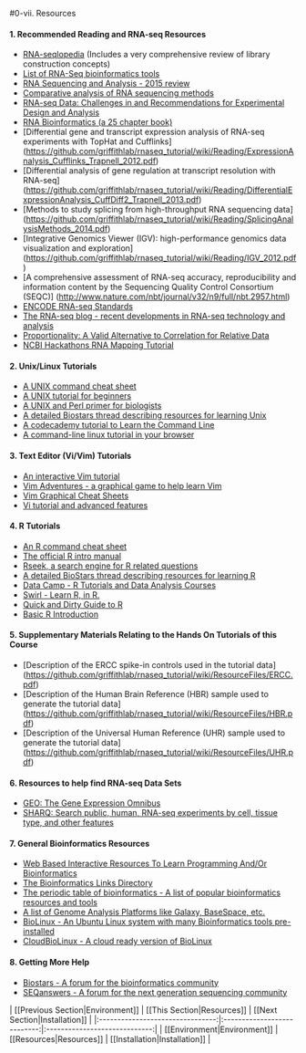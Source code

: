 #0-vii. Resources

#### 1. Recommended Reading and RNA-seq Resources
- [RNA-seqlopedia](http://rnaseq.uoregon.edu/) (Includes a very comprehensive review of library construction concepts)
- [List of RNA-Seq bioinformatics tools](https://en.wiki2.org/wiki/List_of_RNA-Seq_bioinformatics_tools)
- [RNA Sequencing and Analysis - 2015 review](http://cshprotocols.cshlp.org/content/early/2015/04/11/pdb.top084970.abstract)
- [Comparative analysis of RNA sequencing methods](http://www.nature.com/nmeth/journal/v10/n7/full/nmeth.2483.html)
- [RNA-seq Data: Challenges in and Recommendations for Experimental Design and Analysis](http://onlinelibrary.wiley.com/doi/10.1002/0471142905.hg1113s83/full)
- [RNA Bioinformatics (a 25 chapter book)](http://link.springer.com/book/10.1007%2F978-1-4939-2291-8)
- [Differential gene and transcript expression analysis of RNA-seq experiments with TopHat and Cufflinks] (https://github.com/griffithlab/rnaseq_tutorial/wiki/Reading/ExpressionAnalysis_Cufflinks_Trapnell_2012.pdf)
- [Differential analysis of gene regulation at transcript resolution with RNA-seq] (https://github.com/griffithlab/rnaseq_tutorial/wiki/Reading/DifferentialExpressionAnalysis_CuffDiff2_Trapnell_2013.pdf)
- [Methods to study splicing from high-throughput RNA sequencing data] (https://github.com/griffithlab/rnaseq_tutorial/wiki/Reading/SplicingAnalysisMethods_2014.pdf)
- [Integrative Genomics Viewer (IGV): high-performance genomics data visualization and exploration] (https://github.com/griffithlab/rnaseq_tutorial/wiki/Reading/IGV_2012.pdf)
- [A comprehensive assessment of RNA-seq accuracy, reproducibility and information content by the Sequencing Quality Control Consortium (SEQC)] (http://www.nature.com/nbt/journal/v32/n9/full/nbt.2957.html)
- [ENCODE RNA-seq Standards](https://github.com/griffithlab/rnaseq_tutorial/wiki/ResourceFiles/ENCODE_RNA-seq_standards_v1.0.pdf)
- [The RNA-seq blog - recent developments in RNA-seq technology and analysis](http://www.rna-seqblog.com/)
- [Proportionality: A Valid Alternative to Correlation for Relative Data](http://www.ncbi.nlm.nih.gov/pmc/articles/PMC4361748/)
- [NCBI Hackathons RNA Mapping Tutorial](https://github.com/NCBI-Hackathons/RNA_mapping/wiki)

#### 2. Unix/Linux Tutorials
- [A UNIX command cheat sheet](http://www.rain.org/~mkummel/unix.html)
- [A UNIX tutorial for beginners](http://www.ee.surrey.ac.uk/Teaching/Unix/)
- [A UNIX and Perl primer for biologists](http://korflab.ucdavis.edu/Unix_and_Perl/current.html)
- [A detailed Biostars thread describing resources for learning Unix](https://www.biostars.org/p/16315/)
- [A codecademy tutorial to Learn the Command Line](https://www.codecademy.com/learn/learn-the-command-line)
- [A command-line linux tutorial in your browser](http://rik.smith-unna.com/command_line_bootcamp/)

#### 3. Text Editor (Vi/Vim) Tutorials
- [An interactive Vim tutorial](http://www.openvim.com/)
- [Vim Adventures - a graphical game to help learn Vim](http://vim-adventures.com/)
- [Vim Graphical Cheat Sheets](http://www.viemu.com/a_vi_vim_graphical_cheat_sheet_tutorial.html)
- [Vi tutorial and advanced features](http://www.yolinux.com/TUTORIALS/LinuxTutorialAdvanced_vi.html)

#### 4. R Tutorials
- [An R command cheat sheet](https://github.com/griffithlab/rnaseq_tutorial/wiki/Reading/R-short-refcard.pdf)
- [The official R intro manual](http://cran.r-project.org/doc/manuals/r-release/R-intro.html)
- [Rseek, a search engine for R related questions](http://rseek.org/)
- [A detailed BioStars thread describing resources for learning R](https://www.biostars.org/p/539/)
- [Data Camp - R Tutorials and Data Analysis Courses](https://www.datacamp.com/courses)
- [Swirl - Learn R, in R.](http://www.swirlstats.com/)
- [Quick and Dirty Guide to R](http://ww2.coastal.edu/kingw/statistics/R-tutorials/text/quick&dirty_R.txt)
- [Basic R Introduction](http://tryr.codeschool.com/)

#### 5. Supplementary Materials Relating to the Hands On Tutorials of this Course
- [Description of the ERCC spike-in controls used in the tutorial data] (https://github.com/griffithlab/rnaseq_tutorial/wiki/ResourceFiles/ERCC.pdf)
- [Description of the Human Brain Reference (HBR) sample used to generate the tutorial data] (https://github.com/griffithlab/rnaseq_tutorial/wiki/ResourceFiles/HBR.pdf)
- [Description of the Universal Human Reference (UHR) sample used to generate the tutorial data] (https://github.com/griffithlab/rnaseq_tutorial/wiki/ResourceFiles/UHR.pdf)

#### 6. Resources to help find RNA-seq Data Sets
- [GEO: The Gene Expression Omnibus](http://www.ncbi.nlm.nih.gov/geo/)
- [SHARQ: Search public, human, RNA-seq experiments by cell, tissue type, and other features](http://ocean.compbio.cs.cmu.edu/sharq/)

#### 7. General Bioinformatics Resources
- [Web Based Interactive Resources To Learn Programming And/Or Bioinformatics](https://www.biostars.org/p/76171/)
- [The Bioinformatics Links Directory](http://bioinformatics.ca/links_directory/)
- [The periodic table of bioinformatics - A list of popular bioinformatics resources and tools](http://elements.eaglegenomics.com/)
- [A list of Genome Analysis Platforms like Galaxy, BaseSpace, etc.](https://docs.google.com/spreadsheets/d/1o8iYwYUy0V7IECmu21Und3XALwQihioj23WGv-w0itk/pubhtml)
- [BioLinux - An Ubuntu Linux system with many Bioinformatics tools pre-installed](http://environmentalomics.org/bio-linux/)
- [CloudBioLinux - A cloud ready version of BioLinux](http://cloudbiolinux.org/)

#### 8. Getting More Help
- [Biostars - A forum for the bioinformatics community](http://www.biostars.org/)
- [SEQanswers - A forum for the next generation sequencing community](http://seqanswers.com/)

| [[Previous Section|Environment]] | [[This Section|Resources]]  | [[Next Section|Installation]] |
|:--------------------------------:|:---------------------------:|:-----------------------------:|
| [[Environment|Environment]]      | [[Resources|Resources]]     | [[Installation|Installation]] |
